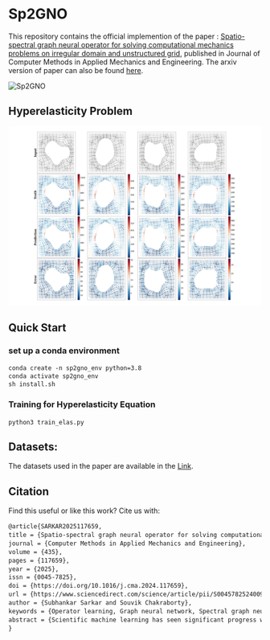 # Sp2GNO

This repository contains the official implemention of the paper : [Spatio-spectral graph neural operator for solving computational mechanics problems on irregular domain and unstructured grid](https://www.sciencedirect.com/science/article/pii/S0045782524009137), published in Journal of Computer Methods in Applied Mechanics and Engineering. The arxiv version of paper can also be found [here](https://arxiv.org/abs/2409.00604v1).

![Sp2GNO](./images/SP2GNO_schematic_fig.png "Sp2GNO Overall Architecture")

## Hyperelasticity Problem

![Elasticity](./images/elasticity.png "Hyperelasticity Problem")

## Quick Start

### set up a conda environment

```
conda create -n sp2gno_env python=3.8
conda activate sp2gno_env
sh install.sh
```

### Training for Hyperelasticity Equation

```
python3 train_elas.py
```
## Datasets:
The datasets used in the paper are available in the [Link](https://csciitd-my.sharepoint.com/:f:/g/personal/aiz228171_iitd_ac_in/EqKLiV2FJpZPixsr5461VO8BQM-Yt4eLg8x1V9ml-rea-g?e=L1Brcc).

## Citation
Find this useful or like this work? Cite us with:
```latex
@article{SARKAR2025117659,
title = {Spatio-spectral graph neural operator for solving computational mechanics problems on irregular domain and unstructured grid},
journal = {Computer Methods in Applied Mechanics and Engineering},
volume = {435},
pages = {117659},
year = {2025},
issn = {0045-7825},
doi = {https://doi.org/10.1016/j.cma.2024.117659},
url = {https://www.sciencedirect.com/science/article/pii/S0045782524009137},
author = {Subhankar Sarkar and Souvik Chakraborty},
keywords = {Operator learning, Graph neural network, Spectral graph neural network, Neural operator, Computational mechanics},
abstract = {Scientific machine learning has seen significant progress with the emergence of operator learning. However, existing methods encounter difficulties when applied to problems on unstructured grids and irregular domains. Spatial graph neural networks utilize local convolution in a neighborhood to potentially address these challenges, yet they often suffer from issues such as over-smoothing and over-squashing in deep architectures. Conversely, spectral graph neural networks leverage global convolution to capture extensive features and long-range dependencies in domain graphs, albeit at a high computational cost due to Eigenvalue decomposition. In this paper, we introduce a novel approach, referred to as Spatio-Spectral Graph Neural Operator (Sp2GNO) that integrates spatial and spectral GNNs effectively. This framework mitigates the limitations of individual methods and enables the learning of solution operators across arbitrary geometries, thus catering to a wide range of real-world problems. Sp2GNO demonstrates exceptional performance in solving both time-dependent and time-independent partial differential equations on regular and irregular domains. Our approach is validated through comprehensive benchmarks and practical applications drawn from computational mechanics and scientific computing literature.}
}
```
